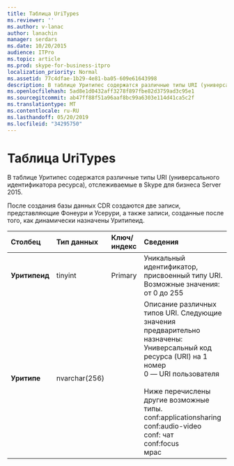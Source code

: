 ```yaml
---
title: Таблица UriTypes
ms.reviewer: ''
ms.author: v-lanac
author: lanachin
manager: serdars
ms.date: 10/20/2015
audience: ITPro
ms.topic: article
ms.prod: skype-for-business-itpro
localization_priority: Normal
ms.assetid: 77c4dfae-1b29-4e81-ba05-609e61643998
description: В таблице Уритипес содержатся различные типы URI (универсального идентификатора ресурса), отслеживаемые в Skype для бизнеса Server 2015.
ms.openlocfilehash: 5ad8e1d0432aff3278f897fbe82d3759ad3c95e1
ms.sourcegitcommit: ab47ff88f51a96aaf8bc99a6303e114d41ca5c2f
ms.translationtype: MT
ms.contentlocale: ru-RU
ms.lasthandoff: 05/20/2019
ms.locfileid: "34295750"
---
```

# <a name="uritypes-table"></a>Таблица UriTypes
 
В таблице Уритипес содержатся различные типы URI (универсального идентификатора ресурса), отслеживаемые в Skype для бизнеса Server 2015.

После создания базы данных CDR создаются две записи, представляющие Фонеури и Усерури, а также записи, созданные после того, как динамически назначены Уритипеид. 
  
|**Столбец**|**Тип данных**|**Ключ/индекс**|**Сведения**|
|:-----|:-----|:-----|:-----|
|**Уритипеид** <br/> |tinyint  <br/> |Primary  <br/> |Уникальный идентификатор, присвоенный типу URI.  <br/> Возможные значения: от 0 до 255 |
|**Уритипе** <br/> |nvarchar(256)  <br/> || Описание различных типов URI. Следующие значения предварительно назначены: <br/>  Универсальный код ресурса (URI) на 1 номер <br/>  0 — URI пользователя <br/> <br/>  Ниже перечислены другие возможные типы. <br/>conf:applicationsharing <br/> conf:audio-video<br/> conf: чат<br/>    conf:focus<br/>   мрас<br/>
